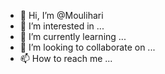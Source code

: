 - 👋 Hi, I’m @Moulihari
- 👀 I’m interested in ...
- 🌱 I’m currently learning ...
- 💞️ I’m looking to collaborate on ...
- 📫 How to reach me ...

<!---
Moulihari/Moulihari is a ✨ special ✨ repository because its `README.md` (this file) appears on your GitHub profile.
You can click the Preview link to take a look at your changes.
--->
